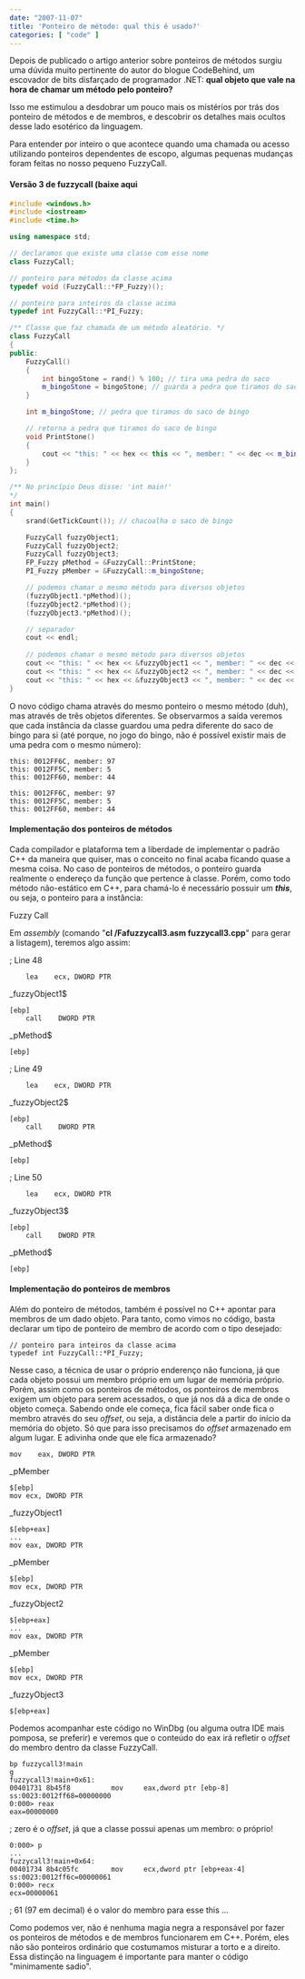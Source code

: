 ```yaml
---
date: "2007-11-07"
title: 'Ponteiro de método: qual this é usado?'
categories: [ "code" ]
---
```

Depois de publicado o artigo anterior sobre ponteiros de métodos surgiu uma dúvida muito pertinente do autor do blogue CodeBehind, um escovador de bits disfarçado de programador .NET: **qual objeto que vale na hora de chamar um método pelo ponteiro?**

Isso me estimulou a desdobrar um pouco mais os mistérios por trás dos ponteiro de métodos e de membros, e descobrir os detalhes mais ocultos desse lado esotérico da linguagem.

Para entender por inteiro o que acontece quando uma chamada ou acesso utilizando ponteiros dependentes de escopo, algumas pequenas mudanças foram feitas no nosso pequeno FuzzyCall.

#### Versão 3 de fuzzycall (baixe aqui

```cpp
#include <windows.h>
#include <iostream>
#include <time.h>

using namespace std;

// declaramos que existe uma classe com esse nome
class FuzzyCall;

// ponteiro para métodos da classe acima
typedef void (FuzzyCall::*FP_Fuzzy)();

// ponteiro para inteiros da classe acima
typedef int FuzzyCall::*PI_Fuzzy;

/** Classe que faz chamada de um método aleatório. */
class FuzzyCall
{
public:
	FuzzyCall()
	{
		int bingoStone = rand() % 100; // tira uma pedra do saco
		m_bingoStone = bingoStone; // guarda a pedra que tiramos do saco
	}

	int m_bingoStone; // pedra que tiramos do saco de bingo

	// retorna a pedra que tiramos do saco de bingo
	void PrintStone()
	{
		cout << "this: " << hex << this << ", member: " << dec << m_bingoStone << endl;
	}
};

/** No princípio Deus disse: 'int main!'
*/
int main()
{
	srand(GetTickCount()); // chacoalha o saco de bingo

	FuzzyCall fuzzyObject1;
	FuzzyCall fuzzyObject2;
	FuzzyCall fuzzyObject3;
	FP_Fuzzy pMethod = &FuzzyCall::PrintStone;
	PI_Fuzzy pMember = &FuzzyCall::m_bingoStone;

	// podemos chamar o mesmo método para diversos objetos
	(fuzzyObject1.*pMethod)();
	(fuzzyObject2.*pMethod)();
	(fuzzyObject3.*pMethod)();

	// separador
	cout << endl;
	
	// podemos chamar o mesmo método para diversos objetos
	cout << "this: " << hex << &fuzzyObject1 << ", member: " << dec << fuzzyObject1.*pMember << endl;
	cout << "this: " << hex << &fuzzyObject2 << ", member: " << dec << fuzzyObject2.*pMember << endl;
	cout << "this: " << hex << &fuzzyObject3 << ", member: " << dec << fuzzyObject3.*pMember << endl;
} 

```

O novo código chama através do mesmo ponteiro o mesmo método (duh), mas através de três objetos diferentes. Se observarmos a saída veremos que cada instância da classe guardou uma pedra diferente do saco de bingo para si (até porque, no jogo do bingo, não é possível existir mais de uma pedra com o mesmo número):

    
    this: 0012FF6C, member: 97
    this: 0012FF5C, member: 5
    this: 0012FF60, member: 44
    
    this: 0012FF6C, member: 97
    this: 0012FF5C, member: 5
    this: 0012FF60, member: 44

#### Implementação dos ponteiros de métodos

Cada compilador e plataforma tem a liberdade de implementar o padrão C++ da maneira que quiser, mas o conceito no final acaba ficando quase a mesma coisa. No caso de ponteiros de métodos, o ponteiro guarda realmente o endereço da função que pertence à classe. Porém, como todo método não-estático em C++, para chamá-lo é necessário possuir um **_this_**, ou seja, o ponteiro para a instância:

Fuzzy Call

Em _assembly_ (comando "**cl /Fafuzzycall3.asm fuzzycall3.cpp**" para gerar a listagem), teremos algo assim:

; Line 48

    
        lea    ecx, DWORD PTR

_fuzzyObject1$

    
    [ebp]
        call    DWORD PTR

_pMethod$

    
    [ebp]

; Line 49

    
        lea    ecx, DWORD PTR

_fuzzyObject2$

    
    [ebp]
        call    DWORD PTR

_pMethod$

    
    [ebp]

; Line 50

    
        lea    ecx, DWORD PTR

_fuzzyObject3$

    
    [ebp]
        call    DWORD PTR

_pMethod$

    
    [ebp]

#### Implementação do ponteiros de membros

Além do ponteiro de métodos, também é possível no C++ apontar para membros de um dado objeto. Para tanto, como vimos no código, basta declarar um tipo de ponteiro de membro de acordo com o tipo desejado:

    
    // ponteiro para inteiros da classe acima
    typedef int FuzzyCall::*PI_Fuzzy;

Nesse caso, a técnica de usar o próprio enderenço não funciona, já que cada objeto possui um membro próprio em um lugar de memória próprio. Porém, assim como os ponteiros de métodos, os ponteiros de membros exigem um objeto para serem acessados, o que já nos dá a dica de onde o objeto começa. Sabendo onde ele começa, fica fácil saber onde fica o membro através do seu _offset_, ou seja, a distância dele a partir do início da memória do objeto. Só que para isso precisamos do _offset_ armazenado em algum lugar. E adivinha onde que ele fica armazenado?

    
    mov    eax, DWORD PTR

_pMember

    
    $[ebp]
    mov ecx, DWORD PTR

_fuzzyObject1

    
    $[ebp+eax]
    ...
    mov eax, DWORD PTR

_pMember

    
    $[ebp]
    mov ecx, DWORD PTR

_fuzzyObject2

    
    $[ebp+eax]
    ...
    mov eax, DWORD PTR

_pMember

    
    $[ebp]
    mov ecx, DWORD PTR

_fuzzyObject3

    
    $[ebp+eax]

Podemos acompanhar este código no WinDbg (ou alguma outra IDE mais pomposa, se preferir) e veremos que o conteúdo do eax irá refletir o _offset_ do membro dentro da classe FuzzyCall.

    
    bp fuzzycall3!main
    g
    fuzzycall3!main+0x61:
    00401731 8b45f8          mov     eax,dword ptr [ebp-8] ss:0023:0012ff68=00000000
    0:000> reax
    eax=00000000

; zero é o _offset_, já que a classe possui apenas um membro: o próprio!

    
    0:000> p
    ...
    fuzzycall3!main+0x64:
    00401734 8b4c05fc        mov     ecx,dword ptr [ebp+eax-4] ss:0023:0012ff6c=00000061
    0:000> recx
    ecx=00000061

; 61 (97 em decimal) é o valor do membro para esse this ...

Como podemos ver, não é nenhuma magia negra a responsável por fazer os ponteiros de métodos e de membros funcionarem em C++. Porém, eles não são ponteiros ordinário que costumamos misturar a torto e a direito. Essa distinção na linguagem é importante para manter o código "minimamente sadio".
